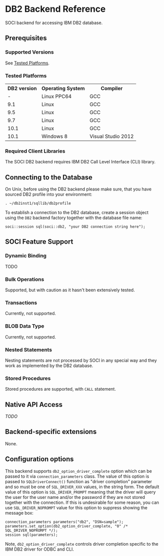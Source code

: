 # DB2 Backend Reference

SOCI backend for accessing IBM DB2 database.

## Prerequisites

### Supported Versions

See [Tested Platforms](#tested-platforms).

### Tested Platforms

<table>
<tbody>
<tr><th>DB2 version</th><th>Operating System</th><th>Compiler</th></tr>
<tr><td>-</td><td>Linux PPC64</td><td>GCC</td></tr>
<tr><td>9.1</td><td>Linux</td><td>GCC</td></tr>
<tr><td>9.5</td><td>Linux</td><td>GCC</td></tr>
<tr><td>9.7</td><td>Linux</td><td>GCC</td></tr>
<tr><td>10.1</td><td>Linux</td><td>GCC</td></tr>
<tr><td>10.1</td><td>Windows 8</td><td>Visual Studio 2012</td></tr>
</tbody>
</table>

### Required Client Libraries

The SOCI DB2 backend requires IBM DB2 Call Level Interface (CLI) library.

## Connecting to the Database

On Unix, before using the DB2 backend please make sure, that you have sourced DB2 profile into your environment:

    . ~/db2inst1/sqllib/db2profile

To establish a connection to the DB2 database, create a session object using the <code>DB2</code> backend factory together with the database file name:

    soci::session sql(soci::db2, "your DB2 connection string here");

## SOCI Feature Support

### Dynamic Binding

TODO

### Bulk Operations

Supported, but with caution as it hasn't been extensively tested.

### Transactions

Currently, not supported.

### BLOB Data Type

Currently, not supported.

### Nested Statements

Nesting statements are not processed by SOCI in any special way and they work as implemented by the DB2 database.

### Stored Procedures

Stored procedures are supported, with <code>CALL</code> statement.

## Native API Access

*TODO*

## Backend-specific extensions

None.

## Configuration options

This backend supports `db2_option_driver_complete` option which can be passed to
it via `connection_parameters` class. The value of this option is passed to
`SQLDriverConnect()` function as "driver completion" parameter and so must be
one of `SQL_DRIVER_XXX` values, in the string form. The default value of this
option is `SQL_DRIVER_PROMPT` meaning that the driver will query the user for
the user name and/or the password if they are not stored together with the
connection. If this is undesirable for some reason, you can use `SQL_DRIVER_NOPROMPT` value for this option to suppress showing the message box:

    connection_parameters parameters("db2", "DSN=sample");
    parameters.set_option(db2_option_driver_complete, "0" /* SQL_DRIVER_NOPROMPT */);
    session sql(parameters);

Note, `db2_option_driver_complete` controls driver completion specific to the IBM DB2 driver for ODBC and CLI.
